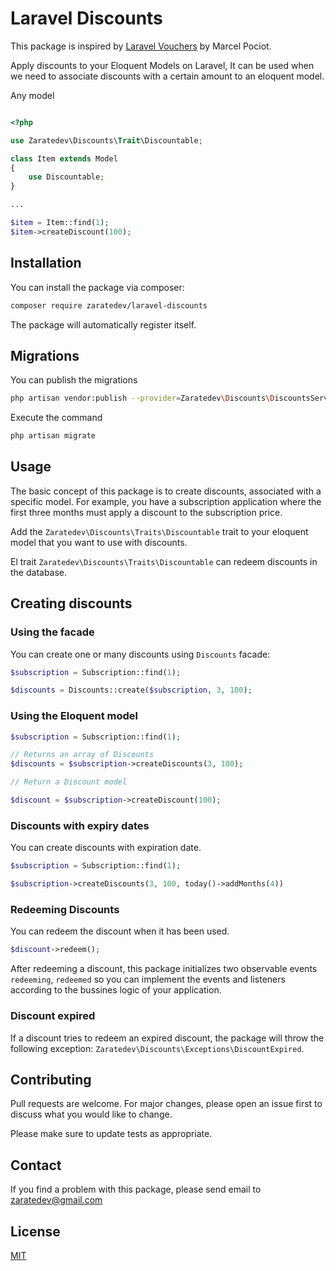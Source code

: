 # Laravel Discounts

This package is inspired by [Laravel Vouchers](https://github.com/beyondcode/laravel-vouchers) by Marcel Pociot.

Apply discounts to your Eloquent Models on Laravel, It can be used when we need to associate discounts with a certain amount to an eloquent model.

Any model

```php

<?php

use Zaratedev\Discounts\Trait\Discountable;

class Item extends Model
{
    use Discountable;
}

...

$item = Item::find(1);
$item->createDiscount(100);

```

## Installation

You can install the package via composer:

```bash
composer require zaratedev/laravel-discounts
```

The package will automatically register itself.

## Migrations

You can publish the migrations

```bash
php artisan vendor:publish --provider=Zaratedev\Discounts\DiscountsServiceProvider --tag="migrations"
```

Execute the command
```bash
php artisan migrate
```

## Usage

The basic concept of this package is to create discounts, associated with a specific model. For example, you have a subscription application where the first three months must apply a discount to the subscription price.

Add the `Zaratedev\Discounts\Traits\Discountable` trait to your eloquent model that you want to use with discounts.

El trait `Zaratedev\Discounts\Traits\Discountable` can redeem discounts in the database.

## Creating discounts

### Using the facade

You can create one or many discounts using `Discounts` facade:

```php
$subscription = Subscription::find(1);

$discounts = Discounts::create($subscription, 3, 100);
```

### Using the Eloquent model

```php
$subscription = Subscription::find(1);

// Returns an array of Discounts
$discounts = $subscription->createDiscounts(3, 100);

// Return a Discount model

$discount = $subscription->createDiscount(100);
```

### Discounts with expiry dates

You can create discounts with expiration date.

```php
$subscription = Subscription::find(1);

$subscription->createDiscounts(3, 100, today()->addMonths(4))
```

### Redeeming Discounts

You can redeem the discount when it has been used.

```php
$discount->redeem();
```

After redeeming a discount, this package initializes two observable events `redeeming`, `redeemed` so you can implement the events and listeners according to the bussines logic of your application.

### Discount expired

If a discount tries to redeem an expired discount, the package will throw the following exception: `Zaratedev\Discounts\Exceptions\DiscountExpired`.

## Contributing
Pull requests are welcome. For major changes, please open an issue first to discuss what you would like to change.

Please make sure to update tests as appropriate.

## Contact

If you find a problem with this package, please send email to zaratedev@gmail.com

## License
[MIT](./LICENSE.md)
